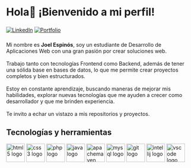 <h1 align="left">Hola👋 ¡Bienvenido a mi perfil!</h1>

###

<a href="https://www.linkedin.com/in/joelespinosruiz/" target="_blank"><img src="https://img.shields.io/badge/linkedin-%230077B5.svg?style=for-the-badge&logo=linkedin&logoColor=white" alt="LinkedIn"></a>
<a href="https://joelespinos.github.io/portafoli/" target="_blank"><img src="https://img.shields.io/badge/Portfolio-%23000000.svg?style=for-the-badge&logo=firefox&logoColor=#FF7139" alt="Portfolio"></a>

###

<p align="left">Mi nombre es <strong>Joel Espinós</strong>, soy un estudiante de Desarrollo de Aplicaciones Web con una gran pasión por crear soluciones web. <br><br>Trabajo tanto con tecnologías Frontend como Backend, además de tener una sólida base en bases de datos, lo que me permite crear proyectos completos y bien estructurados.<br><br>Estoy en constante aprendizaje, buscando maneras de mejorar mis habilidades, explorar nuevas tecnologías que me ayuden a crecer como desarrollador y que me brinden experiencia.<br><br>Te invito a echar un vistazo a mis repositorios y proyectos.</p>

###

<h2 align="left">Tecnologías y herramientas</h2>

<div align="left">
  <img src="https://cdn.jsdelivr.net/gh/devicons/devicon/icons/html5/html5-original.svg" style="height:50px;" alt="html5 logo" />
  <img src="https://cdn.jsdelivr.net/gh/devicons/devicon/icons/css3/css3-original.svg" style="height:50px;" alt="css3 logo" />
  <img src="https://cdn.jsdelivr.net/gh/devicons/devicon/icons/php/php-original.svg" style="height:50px;" alt="php logo" />
  <img src="https://cdn.jsdelivr.net/gh/devicons/devicon/icons/java/java-original.svg" style="height:50px;" alt="java logo" />
  <img src="https://cdn.simpleicons.org/apachemaven/C71A36" style="height:50px;" alt="apachemaven logo" />
  <img src="https://cdn.jsdelivr.net/gh/devicons/devicon/icons/mysql/mysql-original.svg" style="height:50px;" alt="mysql logo" />
  <img src="https://cdn.jsdelivr.net/gh/devicons/devicon/icons/git/git-original.svg" style="height:50px;" alt="git logo" />
  <img src="https://cdn.jsdelivr.net/gh/devicons/devicon/icons/intellij/intellij-original.svg" style="height:50px;" alt="intellij logo" />
  <img src="https://cdn.jsdelivr.net/gh/devicons/devicon/icons/vscode/vscode-original.svg" style="height:50px;" alt="vscode logo" />
</div>

###
